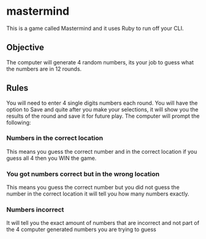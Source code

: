 # mastermind
This is a game called Mastermind and it uses Ruby to run off your CLI.

## Objective
The computer will generate 4 random numbers, its your job to guess what the numbers are in 12 rounds.

## Rules
You will need to enter 4 single digits numbers each round. You will have the option to Save and quite after you make your selections, it will show you the results of the round and save it for future play. The computer will prompt the following:
### Numbers in the correct location 
This means you guess the correct number and in the correct location if you guess all 4 then you WIN the game.
### You got numbers correct but in the wrong location
This means you guess the correct number but you did not guess the number in the correct location it will tell you how many numbers exactly. 
### Numbers incorrect
It will tell you the exact amount of numbers that are incorrect and not part of the 4 computer generated numbers you are trying to guess


